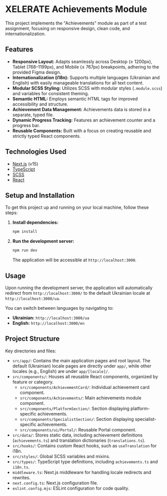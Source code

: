 # XELERATE Achievements Module

This project implements the "Achievements" module as part of a test assignment, focusing on responsive design, clean code, and internationalization.

## Features

-   **Responsive Layout:** Adapts seamlessly across Desktop (≥ 1200px), Tablet (768–1199px), and Mobile (≤ 767px) breakpoints, adhering to the provided Figma design.
-   **Internationalization (i18n):** Supports multiple languages (Ukrainian and English) with easily manageable translations for all text content.
-   **Modular SCSS Styling:** Utilizes SCSS with modular styles (`.module.scss`) and variables for consistent theming.
-   **Semantic HTML:** Employs semantic HTML tags for improved accessibility and structure.
-   **Achievement Data Management:** Achievements data is stored in a separate, typed file.
-   **Dynamic Progress Tracking:** Features an achievement counter and a progress bar.
-   **Reusable Components:** Built with a focus on creating reusable and strictly typed React components.

## Technologies Used

-   [Next.js](https://nextjs.org/) (v15)
-   [TypeScript](https://www.typescriptlang.org/)
-   [SCSS](https://sass-lang.com/)
-   [React](https://react.dev/)

## Setup and Installation

To get this project up and running on your local machine, follow these steps:

1.  **Install dependencies:**
    ```bash
    npm install
    ```

2.  **Run the development server:**
    ```bash
    npm run dev
    ```

    The application will be accessible at `http://localhost:3000`.

## Usage

Upon running the development server, the application will automatically redirect from `http://localhost:3000/` to the default Ukrainian locale at `http://localhost:3000/ua`.

You can switch between languages by navigating to:

-   **Ukrainian:** `http://localhost:3000/ua`
-   **English:** `http://localhost:3000/en`

## Project Structure

Key directories and files:

-   `src/app/`: Contains the main application pages and root layout. The default (Ukrainian) locale pages are directly under `app/`, while other locales (e.g., English) are under `app/[locale]/`.
-   `src/components/`: Houses all reusable React components, organized by feature or category.
    -   `src/components/AchievementCard/`: Individual achievement card component.
    -   `src/components/Achievements/`: Main achievements module component.
    -   `src/components/PlatformSection/`: Section displaying platform-specific achievements.
    -   `src/components/SpecialistSection/`: Section displaying specialist-specific achievements.
    -   `src/components/ui/Portal/`: Reusable Portal component.
-   `src/data/`: Stores static data, including achievement definitions (`achievements.ts`) and translation dictionaries (`translations.ts`).
-   `src/hooks/`: Contains custom React hooks, such as `useTranslation` for i18n.
-   `src/styles/`: Global SCSS variables and mixins.
-   `src/types/`: TypeScript type definitions, including `achievements.ts` and `i18n.ts`.
-   `middleware.ts`: Next.js middleware for handling locale redirects and rewrites.
-   `next.config.ts`: Next.js configuration file.
-   `eslint.config.mjs`: ESLint configuration for code quality.
